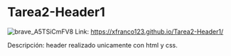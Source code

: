 # Tarea2-Header1
![brave_A5TSiCmFV8](https://user-images.githubusercontent.com/119545271/210479971-676992ef-3986-472d-9a05-401645439f3e.png)
 Link: https://xfranco123.github.io/Tarea2-Header1/
 
Descripción: header realizado unicamente con html y css.
